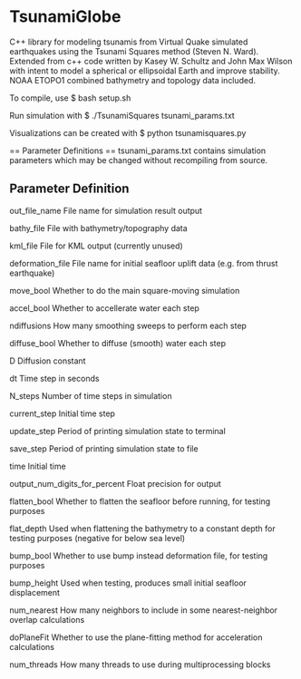 # TsunamiGlobe
C++ library for modeling tsunamis from Virtual Quake simulated earthquakes using the Tsunami Squares method (Steven N. Ward).  Extended from c++ code written by Kasey W. Schultz and John Max Wilson with intent to model a spherical or ellipsoidal Earth and improve stability.  NOAA ETOPO1 combined bathymetry and topology data included.
 

To compile, use
$ bash setup.sh

Run simulation with
$ ./TsunamiSquares tsunami_params.txt

Visualizations can be created with
$ python tsunamisquares.py


== Parameter Definitions ==
tsunami_params.txt contains simulation parameters which may be changed without recompiling from source.

Parameter						Definition
--------------------------------------------------
out\_file\_name 					File name for simulation result output

bathy_file 						File with bathymetry/topography data

kml_file 						File for KML output (currently unused)

deformation_file 				File name for initial seafloor uplift data (e.g. from thrust earthquake)

move_bool						Whether to do the main square-moving simulation

accel_bool						Whether to accellerate water each step

ndiffusions						How many smoothing sweeps to perform each step

diffuse_bool					Whether to diffuse (smooth) water each step

D 								Diffusion constant

dt								Time step in seconds

N_steps 						Number of time steps in simulation

current_step 					Initial time step

update_step 					Period of printing simulation state to terminal

save_step 						Period of printing simulation state to file

time 							Initial time

output\_num\_digits\_for\_percent 	Float precision for output

flatten_bool					Whether to flatten the seafloor before running, for testing purposes

flat_depth 						Used when flattening the bathymetry to a constant depth for testing purposes (negative for below sea level)

bump_bool						Whether to use bump instead deformation file, for testing purposes

bump_height 					Used when testing, produces small initial seafloor displacement

num_nearest						How many neighbors to include in some nearest-neighbor overlap calculations 

doPlaneFit                      Whether to use the plane-fitting method for acceleration calculations

num_threads						How many threads to use during multiprocessing blocks
